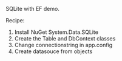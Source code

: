 ﻿SQLite with EF demo.

Recipe:
1. Install NuGet System.Data.SQLite
2. Create the Table and DbContext classes
3. Change connectionstring in app.config
4. Create datasouce from objects